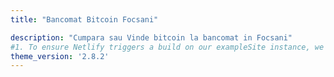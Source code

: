 ```yaml
---
title: "Bancomat Bitcoin Focsani"

description: "Cumpara sau Vinde bitcoin la bancomat in Focsani"
#1. To ensure Netlify triggers a build on our exampleSite instance, we need to change a file in the exampleSite directory.
theme_version: '2.8.2'
---
```



